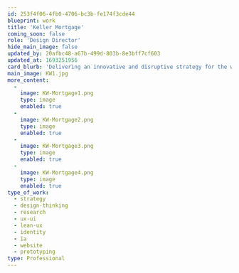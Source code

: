 ```yaml
---
id: 253f4f06-4fb0-4706-bc3b-fe174f3cde44
blueprint: work
title: 'Keller Mortgage'
coming_soon: false
role: 'Design Director'
hide_main_image: false
updated_by: 20afbc48-a67b-499d-803b-8e3bff7cf603
updated_at: 1693251956
card_blurb: 'Delivering an innovative and disruptive strategy for the world''s largest real-estate company, helping families buy their next home in the context of their wider finances.'
main_image: KW1.jpg
more_content:
  -
    image: KW-Mortgage1.png
    type: image
    enabled: true
  -
    image: KW-Mortgage2.png
    type: image
    enabled: true
  -
    image: KW-Mortgage3.png
    type: image
    enabled: true
  -
    image: KW-Mortgage4.png
    type: image
    enabled: true
type_of_work:
  - strategy
  - design-thinking
  - research
  - ux-ui
  - lean-ux
  - identity
  - ia
  - website
  - prototyping
type: Professional
---
```

